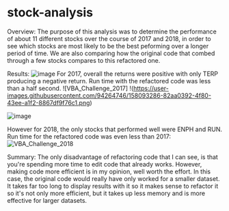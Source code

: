 # stock-analysis
Overview:
The purpose of this analysis was to determine the performance of about 11 different stocks over the course of 2017 and 2018, in order to see which stocks are most likely to be the best peforming over a longer period of time. We are also comparing how the original code that combed through a few stocks compares to this refactored one.

Results:
![image](https://user-images.githubusercontent.com/94264746/158092732-2db9070d-ca46-46de-a853-a96b472e6662.png)
For 2017, overall the returns were positive with only TERP producing a negative return. Run time with the refactored code was less than a half second. ![VBA_Challenge_2017]
!(https://user-images.githubusercontent.com/94264746/158093286-82aa0392-4f80-43ee-a1f2-8867df9f76c1.png)


![image](https://user-images.githubusercontent.com/94264746/158092829-6fe14358-ec52-43a2-b28f-fc65ecd4b14a.png)

However for 2018, the only stocks that performed well were ENPH and RUN. Run time for the refactored code was even less than 2017:
![VBA_Challenge_2018](https://user-images.githubusercontent.com/94264746/158093410-6d2dd48b-7979-42a3-b0f2-159888aaa83b.png)

Summary: 
The only disadvantage of refactoring code that I can see, is that you're spending more time to edit code that already works. However, making code more efficient is in my opinion, well worth the effort. In this case, the original code would really have only worked for a smaller dataset. It takes far too long to display results with it so it makes sense to refactor it so it's not only more efficient, but it takes up less memory and is more effective for larger datasets.
